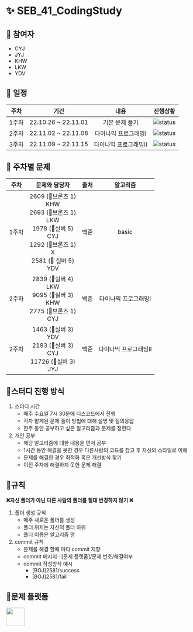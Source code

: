 # ✨ SEB_41_CodingStudy
  
## 🌟 참여자
  
- CYJ
- JYJ
- KHW
- LKW
- YDV
  
## 🌟 일정
  
| 주차  |         기간          |      내용      |       진행상황       |
|:---:|:-------------------:|:------------:|:----------------:|
| 1주차 | 22.10.26 ~ 22.11.01 |   기본 문제 풀기   | ![status][DONE]  |
| 2주차 | 22.11.02 ~ 22.11.08 |  다이나믹 프로그래밍Ⅰ  | ![status][DONE] |
| 3주차 | 22.11.09 ~ 22.11.15  | 다이나믹 프로그래밍Ⅱ | ![status][DOING] |
  
## 🌟 주차별 문제 
  
| 주차  |                                                                           문제와 담당자                                                                            |    출처    |     알고리즘     |
|:---:|:------------------------------------------------------------------------------------------------------------------------------------------------------------:|:--------:|:------------:|
| 1주차 | 2609 (🥉브론즈 1) <br/> KHW <br/> 2693 (🥉브론즈 1)  <br/> LKW <br/> 1978 (🥈실버 5)  <br/> CYJ  <br/> 1292 (🥉브론즈 1)  <br/> X <br/> 2581 (🥈 실버 5)  <br/> YDV <br/> | 백준 |    basic     |
| 2주차 |                                2839 (🥈실버 4) <br/> LKW <br/> 9095 (🥈실버 3)  <br/> KHW <br/> 2775 (🥉브론즈 1)  <br/> CYJ  <br/>                                 | 백준 | 다이나믹 프로그래밍Ⅰ |
| 2주차 |                                1463 (🥈실버 3) <br/> YDV <br/> 2193 (🥈실버 3)  <br/> CYJ <br/> 11726 (🥈실버 3)  <br/> JYJ  <br/>                                 | 백준 |  다이나믹 프로그래밍Ⅱ  |
  
## 🌟스터디 진행 방식
  
1. 스터디 시간 
   - 매주 수요일 7시 30분에 디스코드에서 진행
   - 각자 맡게된 문제 풀이 방법에 대해 설명 및 질의응답
   - 한주 동안 공부하고 싶은 알고리즘과 문제를 정한다
2. 개인 공부
   - 해당 알고리즘에 대한 내용을 먼저 공부
   - 1시간 동안 해결을 못한 경우 다른사람의 코드를 참고 후 자신의 스타일로 이해
   - 문제를 해결한 경우 최적화 혹은 개선방식 찾기
   - 이전 주차에 해결하지 못한 문제 해결
  
## 🌟규칙
  
**❌자신 폴더가 아닌 다른 사람의 폴더를 절대 변경하지 않기 ❌**

1. 폴더 생성 규칙
   - 매주 새로운 폴더를 생성
   - 폴더 위치는 자신의 폴더 하위
   - 폴더 이름은 알고리즘 명
2. commit 규칙
    - 문제를 해결 할때 마다 commit 지향
    - commit 메시지 : [문제 플랫폼]/문제 번호/해결여부
    - commit 작성방식 예시
      - [BOJ]2581/success
      - [BOJ]2581/fail
  
## 🌟문제 플랫폼
<a href = "https://www.acmicpc.net/"><img src="https://d2gd6pc034wcta.cloudfront.net/images/logo@2x.png" height="50px"></a>
  
[TODO]: https://img.shields.io/badge/-TODO-DFFD26
[DOING]: https://img.shields.io/badge/-DOING-31AE0F
[DONE]: https://img.shields.io/badge/-DONE-0885CC

